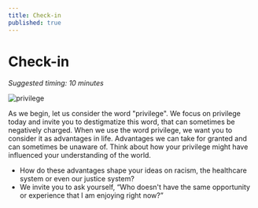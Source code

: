 ```yaml
---
title: Check-in
published: true
---
```


# Check-in
_Suggested timing: 10 minutes_

![privilege](/how-to-talk-about-race/img/privilege.jpg)

As we begin, let us consider the word "privilege". We focus on privilege today and invite you to destigmatize this word, that can sometimes be negatively charged. When we use the word privilege, we want you to consider it as advantages in life. Advantages we can take for granted and can sometimes be unaware of. Think about how your privilege might have influenced your understanding of the world.

*   How do these advantages shape your ideas on racism, the healthcare system or even our justice system?
*   We invite you to ask yourself, “Who doesn't have the same opportunity or experience that I am enjoying right now?”
